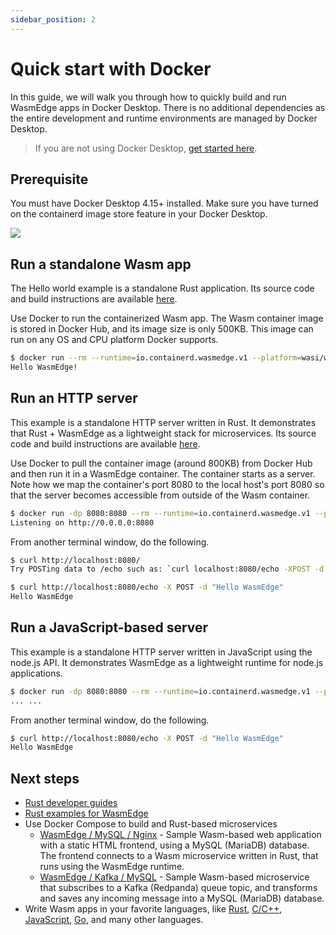 ```yaml
---
sidebar_position: 2
---
```


# Quick start with Docker

In this guide, we will walk you through how to quickly build and run WasmEdge apps in Docker Desktop. There is no additional dependencies as the entire development and runtime environments are managed by Docker Desktop.

> If you are not using Docker Desktop, [get started here](quick_start.md).

## Prerequisite

You must have Docker Desktop 4.15+ installed. 
Make sure you have turned on the containerd image store feature in your Docker Desktop. 

![](https://i.imgur.com/AH0ITnc.png)

## Run a standalone Wasm app

The Hello world example is a standalone Rust application. Its source code and build instructions are available [here](https://github.com/second-state/rust-examples/tree/main/hello).

Use Docker to run the containerized Wasm app. The Wasm container image is stored in Docker Hub, and its image size is only 500KB. This image can run on any OS and CPU platform Docker supports.

```bash
$ docker run --rm --runtime=io.containerd.wasmedge.v1 --platform=wasi/wasm secondstate/rust-example-hello:latest
Hello WasmEdge!
```

## Run an HTTP server

This example is a standalone HTTP server written in Rust. It demonstrates that Rust + WasmEdge as a lightweight stack for microservices. Its source code and build instructions are available [here](https://github.com/second-state/rust-examples/tree/main/server).

Use Docker to pull the container image (around 800KB) from Docker Hub and then run it in a WasmEdge container. The container starts as a server. Note how we map the container's port 8080 to the local host's port 8080 so that the server becomes accessible from outside of the Wasm container.

```bash
$ docker run -dp 8080:8080 --rm --runtime=io.containerd.wasmedge.v1 --platform=wasi/wasm secondstate/rust-example-server:latest
Listening on http://0.0.0.0:8080
```

From another terminal window, do the following.

```bash
$ curl http://localhost:8080/
Try POSTing data to /echo such as: `curl localhost:8080/echo -XPOST -d 'hello world'`

$ curl http://localhost:8080/echo -X POST -d "Hello WasmEdge"
Hello WasmEdge
```

## Run a JavaScript-based server

This example is a standalone HTTP server written in JavaScript using the node.js API. It demonstrates WasmEdge as a lightweight runtime for node.js applications.

```bash
$ docker run -dp 8080:8080 --rm --runtime=io.containerd.wasmedge.v1 --platform=wasi/wasm secondstate/node-example-server:latest
... ...
```

From another terminal window, do the following.

```bash
$ curl http://localhost:8080/echo -X POST -d "Hello WasmEdge"
Hello WasmEdge
```

## Next steps

* [Rust developer guides](/docs/category/develop-wasm-apps-in-rust)
* [Rust examples for WasmEdge](https://github.com/second-state/rust-examples)
* Use Docker Compose to build and Rust-based microservices
  * [WasmEdge / MySQL / Nginx](https://github.com/docker/awesome-compose/tree/master/wasmedge-mysql-nginx) - Sample Wasm-based web application with a static HTML frontend, using a MySQL (MariaDB) database. The frontend connects to a Wasm microservice written in Rust, that runs using the WasmEdge runtime.
  * [WasmEdge / Kafka / MySQL](https://github.com/docker/awesome-compose/tree/master/wasmedge-kafka-mysql) - Sample Wasm-based microservice that subscribes to a Kafka (Redpanda) queue topic, and transforms and saves any incoming message into a MySQL (MariaDB) database.
* Write Wasm apps in your favorite languages, like [Rust](/docs/category/develop-wasm-apps-in-rust), [C/C++](/docs/category/develop-wasm-apps-in-cc), [JavaScript](/docs/category/developing-wasm-apps-in-javascript), [Go](/docs/category/develop-wasm-apps-in-go), and many other languages.
